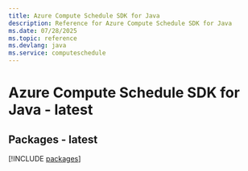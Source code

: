 ```yaml
---
title: Azure Compute Schedule SDK for Java
description: Reference for Azure Compute Schedule SDK for Java
ms.date: 07/28/2025
ms.topic: reference
ms.devlang: java
ms.service: computeschedule
---
```

# Azure Compute Schedule SDK for Java - latest
## Packages - latest
[!INCLUDE [packages](compute-schedule-index.md)]
